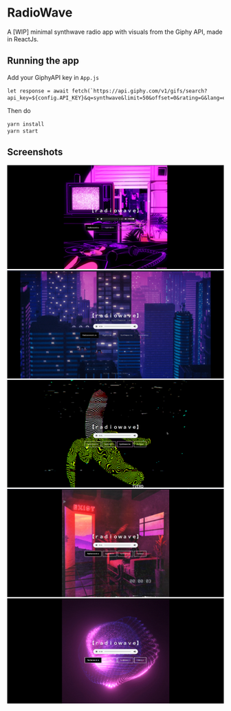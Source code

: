 # RadioWave
A [WIP] minimal synthwave radio app with visuals from the Giphy API, made in ReactJs.

## Running the app
Add your GiphyAPI key in `App.js`
```
let response = await fetch(`https://api.giphy.com/v1/gifs/search?api_key=${config.API_KEY}&q=synthwave&limit=50&offset=0&rating=G&lang=en`)
```
Then do
```
yarn install
yarn start
```
## Screenshots
<img src="screenshots/4.png"/>
<img src="screenshots/5.png"/>
<img src="screenshots/1.png"/>
<img src="screenshots/2.png"/>
<img src="screenshots/3.png"/>
